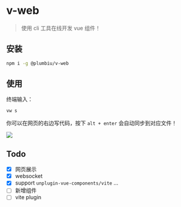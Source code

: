 # v-web

> 使用 cli 工具在线开发 vue 组件！

## 安装

```bash
npm i -g @plumbiu/v-web
```

## 使用

终端输入：

```bash
vw s
```

你可以在网页的右边写代码，按下 `alt + enter` 会自动同步到对应文件！

![](https://plumbiu.github.io/blogImg/image-20230906190331744.png)

## Todo

- [x] 网页展示
- [x] websocket
- [x] support `unplugin-vue-components/vite` ...
- [ ] 新增组件
- [ ] vite plugin